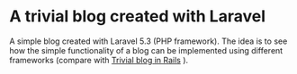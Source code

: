 # A trivial blog created with Laravel

A simple blog created with Laravel 5.3 (PHP framework). The idea is to see how the simple functionality of a blog can be implemented using different frameworks (compare with [Trivial blog in Rails](https://github.com/gpessacq/trivial_blog_in_Rails) ).
